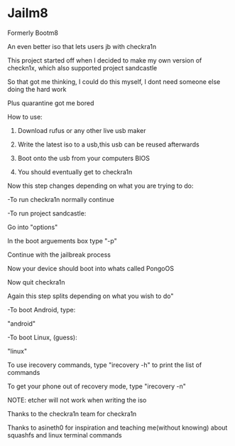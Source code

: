 # Jailm8

Formerly Bootm8

An even better iso that lets users jb with checkra1n

This project started off when I decided to make my own version of checkn1x, which also supported project sandcastle

So that got me thinking, I could do this myself, I dont need someone else doing the hard work

Plus quarantine got me bored

How to use:

1. Download rufus or any other live usb maker

2. Write the latest iso to a usb,this usb can be reused afterwards

3. Boot onto the usb from your computers BIOS

4. You should eventually get to checkra1n


Now this step changes depending on what you are trying to do:

-To run checkra1n normally continue

-To run project sandcastle:

Go into "options"

In the boot arguements box type "-p"

Continue with the jailbreak process

Now your device should boot into whats called PongoOS

Now quit checkra1n

Again this step splits depending on what you wish to do"

-To boot Android, type:

"android"


-To boot Linux, (guess):

"linux"


To use irecovery commands, type "irecovery -h" to print the list of commands

To get your phone out of recovery mode, type "irecovery -n"


NOTE: etcher will not work when writing the iso

Thanks to the checkra1n team for checkra1n

Thanks to asineth0 for inspiration and teaching me(without knowing) about squashfs and linux terminal commands
